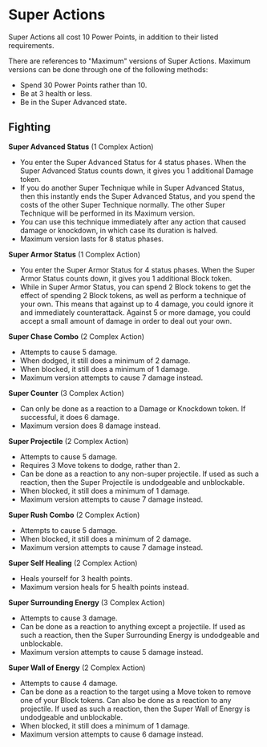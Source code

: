 # Super Actions

Super Actions all cost 10 Power Points, in addition to their listed requirements.

There are references to "Maximum" versions of Super Actions. Maximum versions can be done through one of the following methods:
- Spend 30 Power Points rather than 10.
- Be at 3 health or less.
- Be in the Super Advanced state.

## Fighting

**Super Advanced Status** (1 Complex Action)

- You enter the Super Advanced Status for 4 status phases. When the Super Advanced Status counts down, it gives you 1 additional Damage token.
- If you do another Super Technique while in Super Advanced Status, then this instantly ends the Super Advanced Status, and you spend the costs of the other Super Technique normally. The other Super Technique will be performed in its Maximum version.
- You can use this technique immediately after any action that caused damage or knockdown, in which case its duration is halved.
- Maximum version lasts for 8 status phases.

**Super Armor Status** (1 Complex Action)

- You enter the Super Armor Status for 4 status phases. When the Super Armor Status counts down, it gives you 1 additional Block token.
- While in Super Armor Status, you can spend 2 Block tokens to get the effect of spending 2 Block tokens, as well as perform a technique of your own. This means that against up to 4 damage, you could ignore it and immediately counterattack. Against 5 or more damage, you could accept a small amount of damage in order to deal out your own.

**Super Chase Combo** (2 Complex Action)

- Attempts to cause 5 damage.
- When dodged, it still does a minimum of 2 damage.
- When blocked, it still does a minimum of 1 damage.
- Maximum version attempts to cause 7 damage instead.

**Super Counter** (3 Complex Action)

- Can only be done as a reaction to a Damage or Knockdown token. If successful, it does 6 damage.
- Maximum version does 8 damage instead.

**Super Projectile** (2 Complex Action)

- Attempts to cause 5 damage.
- Requires 3 Move tokens to dodge, rather than 2.
- Can be done as a reaction to any non-super projectile. If used as such a reaction, then the Super Projectile is undodgeable and unblockable.
- When blocked, it still does a minimum of 1 damage.
- Maximum version attempts to cause 7 damage instead.

**Super Rush Combo** (2 Complex Action)

- Attempts to cause 5 damage.
- When blocked, it still does a minimum of 2 damage.
- Maximum version attempts to cause 7 damage instead.

**Super Self Healing** (2 Complex Action)

- Heals yourself for 3 health points.
- Maximum version heals for 5 health points instead.

**Super Surrounding Energy** (3 Complex Action)

- Attempts to cause 3 damage.
- Can be done as a reaction to anything except a projectile. If used as such a reaction, then the Super Surrounding Energy is undodgeable and unblockable.
- Maximum version attempts to cause 5 damage instead.

**Super Wall of Energy** (2 Complex Action)

- Attempts to cause 4 damage.
- Can be done as a reaction to the target using a Move token to remove one of your Block tokens. Can also be done as a reaction to any projectile. If used as such a reaction, then the Super Wall of Energy is undodgeable and unblockable.
- When blocked, it still does a minimum of 1 damage.
- Maximum version attempts to cause 6 damage instead.

